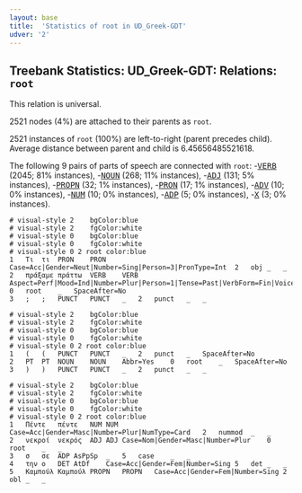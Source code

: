 ```yaml
---
layout: base
title:  'Statistics of root in UD_Greek-GDT'
udver: '2'
---
```


## Treebank Statistics: UD_Greek-GDT: Relations: `root`

This relation is universal.

2521 nodes (4%) are attached to their parents as `root`.

2521 instances of `root` (100%) are left-to-right (parent precedes child).
Average distance between parent and child is 6.45656485521618.

The following 9 pairs of parts of speech are connected with `root`: -<tt><a href="el_gdt-pos-VERB.html">VERB</a></tt> (2045; 81% instances), -<tt><a href="el_gdt-pos-NOUN.html">NOUN</a></tt> (268; 11% instances), -<tt><a href="el_gdt-pos-ADJ.html">ADJ</a></tt> (131; 5% instances), -<tt><a href="el_gdt-pos-PROPN.html">PROPN</a></tt> (32; 1% instances), -<tt><a href="el_gdt-pos-PRON.html">PRON</a></tt> (17; 1% instances), -<tt><a href="el_gdt-pos-ADV.html">ADV</a></tt> (10; 0% instances), -<tt><a href="el_gdt-pos-NUM.html">NUM</a></tt> (10; 0% instances), -<tt><a href="el_gdt-pos-ADP.html">ADP</a></tt> (5; 0% instances), -<tt><a href="el_gdt-pos-X.html">X</a></tt> (3; 0% instances).


~~~ conllu
# visual-style 2	bgColor:blue
# visual-style 2	fgColor:white
# visual-style 0	bgColor:blue
# visual-style 0	fgColor:white
# visual-style 0 2 root	color:blue
1	Τι	τι	PRON	PRON	Case=Acc|Gender=Neut|Number=Sing|Person=3|PronType=Int	2	obj	_	_
2	πράξαμε	πράττω	VERB	VERB	Aspect=Perf|Mood=Ind|Number=Plur|Person=1|Tense=Past|VerbForm=Fin|Voice=Act	0	root	_	SpaceAfter=No
3	;	;	PUNCT	PUNCT	_	2	punct	_	_

~~~


~~~ conllu
# visual-style 2	bgColor:blue
# visual-style 2	fgColor:white
# visual-style 0	bgColor:blue
# visual-style 0	fgColor:white
# visual-style 0 2 root	color:blue
1	(	(	PUNCT	PUNCT	_	2	punct	_	SpaceAfter=No
2	ΡΤ	ΡΤ	NOUN	NOUN	Abbr=Yes	0	root	_	SpaceAfter=No
3	)	)	PUNCT	PUNCT	_	2	punct	_	_

~~~


~~~ conllu
# visual-style 2	bgColor:blue
# visual-style 2	fgColor:white
# visual-style 0	bgColor:blue
# visual-style 0	fgColor:white
# visual-style 0 2 root	color:blue
1	Πέντε	πέντε	NUM	NUM	Case=Acc|Gender=Masc|Number=Plur|NumType=Card	2	nummod	_	_
2	νεκροί	νεκρός	ADJ	ADJ	Case=Nom|Gender=Masc|Number=Plur	0	root	_	_
3	σ	σε	ADP	AsPpSp	_	5	case	_	_
4	την	ο	DET	AtDf	Case=Acc|Gender=Fem|Number=Sing	5	det	_	_
5	Καμπούλ	Καμπούλ	PROPN	PROPN	Case=Acc|Gender=Fem|Number=Sing	2	obl	_	_

~~~


